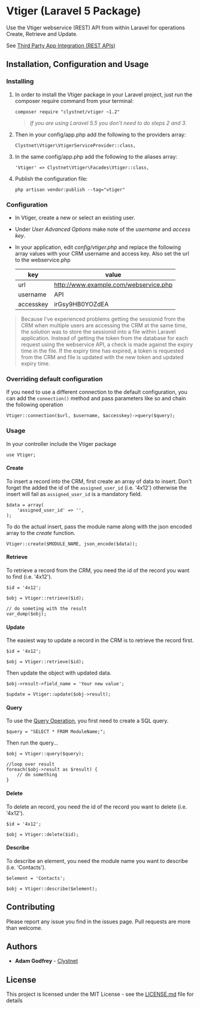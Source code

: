 ﻿# Vtiger (Laravel 5 Package)
Use the Vtiger webservice (REST) API from within Laravel for operations Create, Retrieve and Update.

See [Third Party App Integration (REST APIs)](http://community.vtiger.com/help/vtigercrm/developers/third-party-app-integration.html) 

## Installation, Configuration and Usage

### Installing
1. In order to install the Vtiger package in your Laravel project, just run the composer require command from your terminal:

    ```
    composer require "clystnet/vtiger ~1.2"
    ```

    > *If you are using Laravel 5.5 you don’t need to do steps 2 and 3.*

2. Then in your config/app.php add the following to the providers array:

    ```
    Clystnet\Vtiger\VtigerServiceProvider::class,
    ```

3. In the same config/app.php add the following to the aliases array:

    ```
    'Vtiger' => Clystnet\Vtiger\Facades\Vtiger::class,
    ```

4. Publish the configuration file:

    ```
    php artisan vendor:publish --tag="vtiger"
    ```

### Configuration

- In Vtiger, create a new or select an existing user.
- Under *User Advanced Options* make note of the *username* and *access key*.
- In your application, edit *config/vtiger.php* and replace the following array values with your CRM username and access key. Also set the url to the webservice.php

    |key      |value                                |
    |---------|-------------------------------------|
    |url      |http://www.example.com/webservice.php|
    |username |API                                  |
    |accesskey|irGsy9HB0YOZdEA                      |

> Because I've experienced problems getting the sessionid from the CRM when multiple users are accessing the CRM at the same time, the solution was to store the sessionid into a file within Laravel application.
> Instead of getting the token from the database for each request using the webservice API, a check is made against the expiry time in the file. If the expiry time has expired, a token is requested from the CRM and file is updated with the new token and updated expiry time.

### Overriding default configuration
If you need to use a different connection to the default configuration, you can add the `connection()` method and pass parameters like so and chain the following operation
```
Vtiger::connection($url, $username, $accesskey)->query($query);
```

### Usage

In your controller include the Vtiger package
```
use Vtiger;
```

#### Create

To insert a record into the CRM, first create an array of data to insert. Don't forget the added the id of the `assigned_user_id` (i.e. '4x12') otherwise the insert will fail as `assigned_user_id` is a mandatory field. 
```
$data = array(
    'assigned_user_id' => '',
);
```
To do the actual insert, pass the module name along with the json encoded array to the *create* function.

```
Vtiger::create($MODULE_NAME, json_encode($data));
```

#### Retrieve

To retrieve a record from the CRM, you need the id of the record you want to find (i.e. '4x12').
```
$id = '4x12';

$obj = Vtiger::retrieve($id);

// do someting with the result
var_dump($obj);
```

#### Update

The easiest way to update a record in the CRM is to retrieve the record first.
```
$id = '4x12';

$obj = Vtiger::retrieve($id);
```

Then update the object with updated data.
```
$obj->result->field_name = 'Your new value';

$update = Vtiger::update($obj->result);
```

#### Query

To use the [Query Operation](http://community.vtiger.com/help/vtigercrm/developers/third-party-app-integration.html#query-operation), you first need to create a SQL query.
```
$query = "SELECT * FROM ModuleName;";
```

Then run the query...
```
$obj = Vtiger::query($query);

//loop over result
foreach($obj->result as $result) {
    // do something
}
```

#### Delete

To delete an record, you need the id of the record you want to delete (i.e. '4x12').
```
$id = '4x12';

$obj = Vtiger::delete($id);
```

#### Describe

To describe an element, you need the module name you want to describe (i.e. 'Contacts').
```
$element = 'Contacts';

$obj = Vtiger::describe($element);
```

## Contributing

Please report any issue you find in the issues page. Pull requests are more than welcome.

## Authors

* **Adam Godfrey** - [Clystnet](https://www.clystnet.com)

## License

This project is licensed under the MIT License - see the [LICENSE.md](LICENSE.md) file for details
